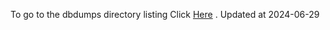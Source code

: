 To go to the dbdumps directory listing Click [Here](https://ipfs.io/ipfs/bafkreiaaothtyzpk3incfj4k5fjreexiaiw35gzxzkgxlmxrvrxlxicpp4) . Updated at 2024-06-29